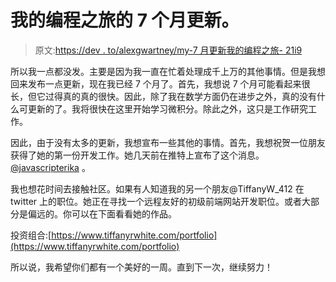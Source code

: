 # 我的编程之旅的 7 个月更新。

> 原文:[https://dev . to/alexgwartney/my-7 月更新我的编程之旅- 21i9](https://dev.to/alexgwartney/my-7-month-update-of-my-programming-journey---------------------------------21i9)

所以我一点都没发。主要是因为我一直在忙着处理成千上万的其他事情。但是我想回来发布一点更新，现在我已经 7 个月了。首先，我想说 7 个月可能看起来很长，但它过得真的真的很快。因此，除了我在数学方面仍在进步之外，真的没有什么可更新的了。我将很快在这里开始学习微积分。除此之外，这只是工作研究工作。

因此，由于没有太多的更新，我想宣布一些其他的事情。首先，我想祝贺一位朋友获得了她的第一份开发工作。她几天前在推特上宣布了这个消息。 [@javascripterika](https://dev.to/javascripterika) 。

我也想花时间去接触社区。如果有人知道我的另一个朋友@TiffanyW_412 在 twitter 上的职位。她正在寻找一个远程友好的初级前端网站开发职位。或者大部分是偏远的。你可以在下面看看她的作品。

投资组合:[https://www.tiffanyrwhite.com/portfolio](https://www.tiffanyrwhite.com/portfolio)

所以说，我希望你们都有一个美好的一周。直到下一次，继续努力！